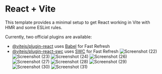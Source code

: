 # React + Vite

This template provides a minimal setup to get React working in Vite with HMR and some ESLint rules.

Currently, two official plugins are available:

- [@vitejs/plugin-react](https://github.com/vitejs/vite-plugin-react/blob/main/packages/plugin-react/README.md) uses [Babel](https://babeljs.io/) for Fast Refresh
- [@vitejs/plugin-react-swc](https://github.com/vitejs/vite-plugin-react-swc) uses [SWC](https://swc.rs/) for Fast Refresh
![Screenshot (22)](https://github.com/Shanaka-Git-Hub/TrendMark/assets/144774938/ffeacd83-0c1d-4e1f-aa75-730ec495f19e)
![Screenshot (23)](https://github.com/Shanaka-Git-Hub/TrendMark/assets/144774938/c2fe6743-763f-4e77-a398-8dcf81e7c904)
![Screenshot (24)](https://github.com/Shanaka-Git-Hub/TrendMark/assets/144774938/ce29ece3-a76e-42fa-be05-fc1cd3589b79)
![Screenshot (26)](https://github.com/Shanaka-Git-Hub/TrendMark/assets/144774938/bdffd203-7c34-4ee5-a870-b5ea747f6b96)
![Screenshot (27)](https://github.com/Shanaka-Git-Hub/TrendMark/assets/144774938/d466b983-cf39-4eaa-9557-a2a671a19eb2)
![Screenshot (28)](https://github.com/Shanaka-Git-Hub/TrendMark/assets/144774938/899a3871-197d-42ab-bc2a-02ee5ab2ce9e)
![Screenshot (29)](https://github.com/Shanaka-Git-Hub/TrendMark/assets/144774938/454f2533-9971-4852-9101-51384a679331)
![Screenshot (30)](https://github.com/Shanaka-Git-Hub/TrendMark/assets/144774938/7456754d-e036-4443-9dc2-897641c531e9)
![Screenshot (31)](https://github.com/Shanaka-Git-Hub/TrendMark/assets/144774938/96ee0935-f8ad-48d5-9859-9350bb05182f)

